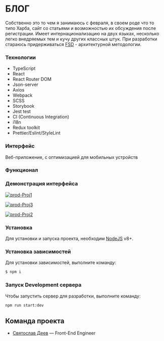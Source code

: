 # БЛОГ
Собственно это то чем я занимаюсь с февраля, в своем роде что то типо Харба, сайт со статьями и возможностью их обсуждения после регистрации.
Имеет интернационализацию на двух языках, несколько легко внедряемых тем и кучу других классных штук. 
При разработки стараюсь придерживаться [FSD](https://feature-sliced.design/ru/) - архитектурной методологии. 

### Технологии
- TypeScript 
- React
- React Router DOM
- Json-server
- Axios
- Webpack 
- SCSS
- Storybook 
- Jest test
- CI (Continuous Integration)
- i18n 
- Redux toolkit
- Prettier/Eslint/StyleLint

### Интерфейс
Веб-приложение, c оптимизацией для мобильных устройств

### Функционал


### Демонстрация интерфейса

<a href="https://ibb.co/j6tyTvr"><img src="https://i.ibb.co/dWZPr05/prod-Proj1.png" alt="prod-Proj1" border="0"></a>

<a href="https://ibb.co/sRh4td4"><img src="https://i.ibb.co/C8qyW3y/prod-Proj3.png" alt="prod-Proj3" border="0"></a>

<a href="https://ibb.co/vL5Nfs6"><img src="https://i.ibb.co/5sDQCYg/prod-Proj2.png" alt="prod-Proj2" border="0"></a>

### Установка
Для установки и запуска проекта, необходим [NodeJS](https://nodejs.org) v8+.

### Установка зависимостей
Для установки зависимостей, выполните команду:
```sh
$ npm i
```

### Запуск Development сервера 
Чтобы запустить сервер для разработки, выполните команду:
```sh
npm run start:dev
```

## Команда проекта

- [Святослав Деев](https://github.com/xkochevnikx) — Front-End Engineer


